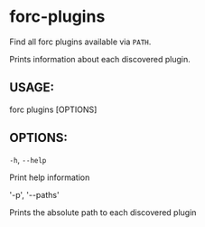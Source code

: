 # forc-plugins
Find all forc plugins available via `PATH`.

Prints information about each discovered plugin.


## USAGE:
forc plugins [OPTIONS]


## OPTIONS:

`-h`, `--help` 


Print help information


'-p', '--paths'


Prints the absolute path to each discovered plugin